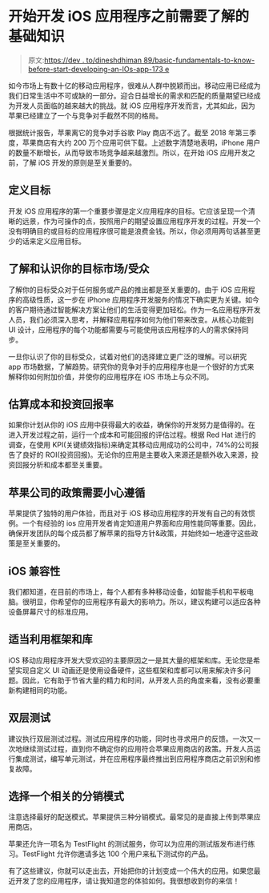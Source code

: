 # 开始开发 iOS 应用程序之前需要了解的基础知识

> 原文:[https://dev . to/dineshdhiman 89/basic-fundamentals-to-know-before-start-developing-an-IOs-app-173 e](https://dev.to/dineshdhiman89/basic-fundamentals-to-know-before-start-developing-an-ios-app-173e)

如今市场上有数十亿的移动应用程序，很难从人群中脱颖而出。移动应用已经成为我们日常生活中不可或缺的一部分。迎合日益增长的需求和匹配的质量期望已经成为开发人员面临的越来越大的挑战。就 iOS 应用程序开发而言，尤其如此，因为苹果已经建立了一个与竞争对手截然不同的格局。

根据统计报告，苹果离它的竞争对手谷歌 Play 商店不远了。截至 2018 年第三季度，苹果商店有大约 200 万个应用可供下载。上述数字清楚地表明，iPhone 用户的数量不断增长，从而导致市场竞争越来越激烈。所以，在开始 iOS 应用开发之前，了解 iOS 开发的原则是至关重要的。

## [](#define-the-goal)定义目标

开发 iOS 应用程序的第一个重要步骤是定义应用程序的目标。它应该呈现一个清晰的远景，作为可操作的点，按照用户的期望设置应用程序开发的过程。开发一个没有明确目的或目标的应用程序很可能是浪费金钱。所以，你必须用两句话甚至更少的话来定义应用目标。

## [](#understand-and-know-your-target-marketaudience)了解和认识你的目标市场/受众

了解你的目标受众对于任何服务或产品的推出都是至关重要的。由于 iOS 应用程序的高级性质，这一步在 iPhone 应用程序开发服务的情况下确实更为关键。如今的客户期待通过智能解决方案让他们的生活变得更加轻松。作为一名应用程序开发人员，我们必须深入思考，并解释应用程序如何为他们带来改变。从核心功能到 UI 设计，应用程序的每个功能都需要与可能使用该应用程序的人的需求保持同步。

一旦你认识了你的目标受众，试着对他们的选择建立更广泛的理解。可以研究 app 市场数据，了解趋势。研究你的竞争对手的应用程序也是一个很好的方式来解释你如何附加价值，并使你的应用程序在 iOS 市场上与众不同。

## [](#estimate-cost-and-roi)估算成本和投资回报率

如果你计划从你的 iOS 应用中获得最大的收益，确保你的开发努力是值得的。在进入开发过程之前，运行一个成本和可能回报的评估过程。根据 Red Hat 进行的调查，在使用 KPI(关键绩效指标)来确定其移动应用成功的公司中，74%的公司报告了良好的 ROI(投资回报)。无论你的应用是主要收入来源还是额外收入来源，投资回报分析和成本都至关重要。

## 苹果公司的政策需要小心遵循

苹果提供了独特的用户体验，而且对于 iOS 移动应用程序的开发有自己的有效惯例。一个有经验的 ios 应用开发者肯定知道用户界面和应用性能同等重要。因此，确保开发团队的每个成员都了解苹果的指导方针&政策，并始终如一地遵守这些政策是至关重要的。

## [](#ios-compatibility)iOS 兼容性

我们都知道，在目前的市场上，每个人都有多种移动设备，如智能手机和平板电脑。很明显，你希望你的应用程序有最大的影响力。所以，建议构建可以适应各种设备屏幕尺寸的标准应用。

## [](#proper-utilization-of-frameworks-and-libraries)适当利用框架和库

iOS 移动应用程序开发大受欢迎的主要原因之一是其大量的框架和库。无论您是希望实现自定义 UI 动画还是使用设备硬件，这些框架和库都可以用来解决许多问题。因此，它有助于节省大量的精力和时间，从开发人员的角度来看，没有必要重新构建相同的功能。

## [](#double-layer-testing)双层测试

建议执行双层测试过程。测试应用程序的功能，同时也寻求用户的反馈。一次又一次地继续测试过程，直到你不确定你的应用符合苹果应用商店的政策。开发人员运行集成测试，编写单元测试，并在应用程序最终推出到应用程序商店之前识别和修复故障。

## [](#select-a-relevant-distribution-model)选择一个相关的分销模式

注意选择最好的配送模式。苹果提供三种分销模式。最常见的是直接上传到苹果应用商店。

苹果还允许一项名为 TestFlight 的测试服务，你可以为应用的测试版发布进行练习。TestFlight 允许你邀请多达 100 个用户来私下测试你的产品。

有了这些建议，你就可以走出去，开始把你的计划变成一个伟大的应用。如果您最近开发了您的应用程序，请让我知道您的体验如何。我很想收到你的来信！